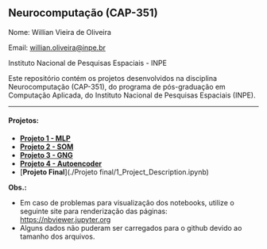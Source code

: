 ## Neurocomputação (CAP-351)

Nome: Willian Vieira de Oliveira

Email: willian.oliveira@inpe.br

Instituto Nacional de Pesquisas Espaciais - INPE


Este repositório contém os projetos desenvolvidos na disciplina Neurocomputação (CAP-351), do programa de pós-graduação em Computação Aplicada, do Instituto Nacional de Pesquisas Espaciais (INPE).

***

#### Projetos: 
  - [**Projeto 1 - MLP**](./Project1_MLP.ipynb)
  - [**Projeto 2 - SOM**](./Project2_SOM.ipynb)
  - [**Projeto 3 - GNG**](./Project3_GNG.ipynb)
  - [**Projeto 4 - Autoencoder**](./Project4_Autoencoder.ipynb)
  - [**Projeto Final**](./Projeto final/1_Project_Description.ipynb)


**Obs.:** 
  - Em caso de problemas para visualização dos notebooks, utilize o seguinte site para renderização das páginas: https://nbviewer.jupyter.org
  - Alguns dados não puderam ser carregados para o github devido ao tamanho dos arquivos.
